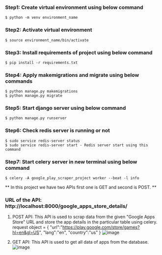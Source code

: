 ### Step1: Create virtual environment using below command
    $ python -m venv environment_name
    
### Step2: Activate virtual environment
    $ source environment_name/bin/activate

### Step3: Install requirements of project using below command
    $ pip install -r requirements.txt

### Step4: Apply makemigrations and migrate using below commands
    $ python manage.py makemigrations
    $ python manage.py migrate
    
### Step5: Start django server using below command
    $ python manage.py runserver
    
### Step6: Check redis server is running or not
    $ sudo service redis-server status
    $ sudo service redis-server start - Redis server start using this command
    
### Step7: Start celery server in new terminal using below command
    $ celery -A google_play_scraper_project worker --beat -l info

** In this project we have two APIs first one is GET and second is POST. **

### URL of the API: http://localhost:8000/google_apps_store_details/

1. POST API: This API is used to scrap data from the given "Google Apps Store" URL and store the app details in the particular table using celery.
   request object = {
    "url":"https://play.google.com/store/games?hl=en&gl=US",
    "lang":"en",
    "country":"us"
   }
   ![image](https://github.com/pminesh/lahagora_test_task/assets/43671273/18959663-dae8-480e-b286-89552c8c9238)


2. GET API: This API is used to get all data of apps from the database.
   ![image](https://github.com/pminesh/lahagora_test_task/assets/43671273/c05ad597-aa6d-4822-96a7-96359c416932)

